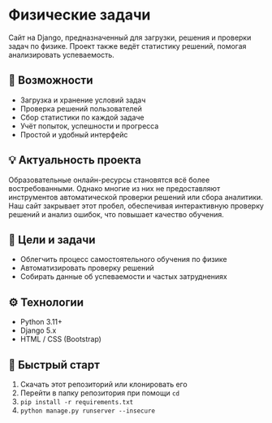 # Физические задачи

Сайт на Django, предназначенный для загрузки, решения и проверки задач по физике. Проект также ведёт статистику решений, помогая анализировать успеваемость.

## 📌 Возможности

- Загрузка и хранение условий задач
- Проверка решений пользователей
- Сбор статистики по каждой задаче
- Учёт попыток, успешности и прогресса
- Простой и удобный интерфейс

## 💡 Актуальность проекта

Образовательные онлайн-ресурсы становятся всё более востребованными. Однако многие из них не предоставляют инструментов автоматической проверки решений или сбора аналитики. Наш сайт закрывает этот пробел, обеспечивая интерактивную проверку решений и анализ ошибок, что повышает качество обучения.

## 🎯 Цели и задачи

- Облегчить процесс самостоятельного обучения по физике
- Автоматизировать проверку решений
- Собирать данные об успеваемости и частых затруднениях

## ⚙️ Технологии

- Python 3.11+
- Django 5.x
- HTML / CSS (Bootstrap)

## 🚀 Быстрый старт

1. Скачать этот репозиторий или клонировать его
2. Перейти в папку репозитория при помощи `cd`
3. `pip install -r requirements.txt`
4. `python manage.py runserver --insecure`

